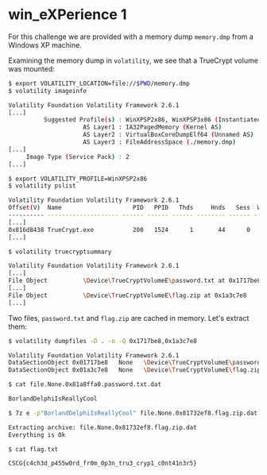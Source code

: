 # win_eXPerience 1

For this challenge we are provided with a memory dump `memory.dmp` from a Windows XP machine.

Examining the memory dump in `volatility`, we see that a TrueCrypt volume was mounted:

```sh
$ export VOLATILITY_LOCATION=file://$PWD/memory.dmp
$ volatility imageinfo

Volatility Foundation Volatility Framework 2.6.1
[...]
          Suggested Profile(s) : WinXPSP2x86, WinXPSP3x86 (Instantiated with WinXPSP2x86)
                     AS Layer1 : IA32PagedMemory (Kernel AS)
                     AS Layer2 : VirtualBoxCoreDumpElf64 (Unnamed AS)
                     AS Layer3 : FileAddressSpace (./memory.dmp)
[...]
     Image Type (Service Pack) : 2
[...]

$ export VOLATILITY_PROFILE=WinXPSP2x86
$ volatility pslist

Volatility Foundation Volatility Framework 2.6.1
Offset(V)  Name                    PID   PPID   Thds     Hnds   Sess  Wow64 Start                          Exit
---------- -------------------- ------ ------ ------ -------- ------ ------ ------------------------------ ------------------------------
[...]
0x816d8438 TrueCrypt.exe           200   1524      1       44      0      0 2020-03-22 18:28:02 UTC+0000
[...]

$ volatility truecryptsummary

Volatility Foundation Volatility Framework 2.6.1
[...]
File Object          \Device\TrueCryptVolumeE\password.txt at 0x1717be8
[...]
File Object          \Device\TrueCryptVolumeE\flag.zip at 0x1a3c7e8
[...]
```

Two files, `password.txt` and `flag.zip` are cached in memory. Let's extract them:

```sh
$ volatility dumpfiles -D . -n -Q 0x1717be8,0x1a3c7e8

Volatility Foundation Volatility Framework 2.6.1
DataSectionObject 0x01717be8   None   \Device\TrueCryptVolumeE\password.txt
DataSectionObject 0x01a3c7e8   None   \Device\TrueCryptVolumeE\flag.zip

$ cat file.None.0x81a8ffa0.password.txt.dat

BorlandDelphiIsReallyCool

$ 7z e -p"BorlandDelphiIsReallyCool" file.None.0x81732ef8.flag.zip.dat

Extracting archive: file.None.0x81732ef8.flag.zip.dat
Everything is Ok

$ cat flag.txt

CSCG{c4ch3d_p455w0rd_fr0m_0p3n_tru3_cryp1_c0nt41n3r5}
```
